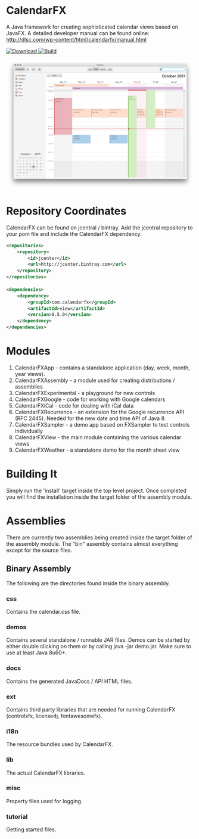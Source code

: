 # CalendarFX
A Java framework for creating sophisticated calendar views based on JavaFX. A detailed developer manual can be found online: http://dlsc.com/wp-content/html/calendarfx/manual.html

[ ![Download](https://api.bintray.com/packages/dlsc-oss/repository/CalendarFX/images/download.svg) ](https://bintray.com/dlsc-oss/repository/CalendarFX/_latestVersion)
[ ![Build](https://travis-ci.org/dlemmermann/CalendarFX.svg?branch=master) ](https://travis-ci.org/dlemmermann/CalendarFX.svg?branch=master)



![alt text](screenshot.png "Screenshot")

# Repository Coordinates
CalendarFX can be found on jcentral / bintray. Add the jcentral repository to your pom file and include the CalendarFX dependency.

```XML
<repositories>
	<repository>
		<id>jcenter</id>
		<url>http://jcenter.bintray.com</url>
	</repository>
</repositories>
    
<dependencies>
	<dependency>
  		<groupId>com.calendarfx</groupId>
  		<artifactId>view</artifactId>
  		<version>8.5.0</version>
	</dependency>
</dependencies>
```

# Modules

1. CalendarFXApp - contains a standalone application (day, week, month, year views).
2. CalendarFXAssembly - a module used for creating distributions / assemblies
3. CalendarFXExperimental - a playground for new controls
4. CalendarFXGoogle - code for working with Google calendars
5. CalendarFXiCal - code for dealing with iCal data
6. CalendarFXRecurrence - an extension for the Google recurrence API (RFC 2445). Needed for the new date and time API of Java 8
7. CalendarFXSampler - a demo app based on FXSampler to test controls individually
8. CalendarFXView - the main module containing the various calendar views
9. CalendarFXWeather - a standalone demo for the month sheet view

# Building It
Simply run the 'install' target inside the top level project. Once completed you will find the installation inside the target folder of the assembly module.

# Assemblies

There are currently two assemblies being created inside the target folder of the assembly module.
The "bin" assembly contains almost everything except for the source files.

## Binary Assembly

The following are the directories found inside the binary assembly.

### css

Contains the calendar.css file.

### demos

Contains several standalone / runnable JAR files. Demos can be started by either double clicking on them or by calling java -jar demo.jar. Make sure to use at least Java 8u60+.
   
### docs

Contains the generated JavaDocs / API HTML files.
   
### ext

Contains third party libraries that are needed for running CalendarFX (controlsfx, license4j, fontawesomefx).

### i18n

The resource bundles used by CalendarFX.
	
### lib

The actual CalendarFX libraries.
	
### misc

Property files used for logging.
	
### tutorial

Getting started files.


